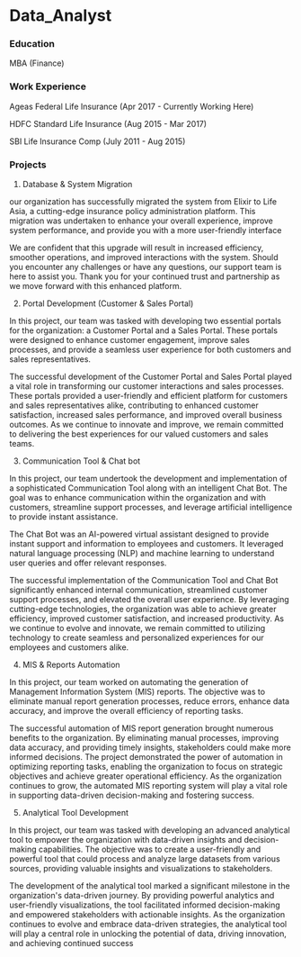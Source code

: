 # Data_Analyst

### Education 
MBA (Finance)

### Work Experience
Ageas Federal Life Insurance (Apr 2017 - Currently Working Here)

HDFC Standard Life Insurance (Aug 2015 - Mar 2017)

SBI Life Insurance Comp (July 2011 - Aug 2015)

### Projects

1. Database & System Migration

  our organization has successfully migrated the system from Elixir to Life Asia, a cutting-edge insurance policy administration platform. This migration was undertaken to enhance your overall experience, improve system performance, and provide you with a more user-friendly interface

  We are confident that this upgrade will result in increased efficiency, smoother operations, and improved interactions with the system. Should you encounter any challenges or have any questions, our support team is here to assist you. Thank you for your continued trust and partnership as we move forward with this enhanced platform.
  
2. Portal Development (Customer & Sales Portal)

  In this project, our team was tasked with developing two essential portals for the organization: a Customer Portal and a Sales Portal. These portals were designed to enhance customer engagement, improve sales processes, and provide a seamless user experience for both customers and sales representatives.

  The successful development of the Customer Portal and Sales Portal played a vital role in transforming our customer interactions and sales processes. These portals provided a user-friendly and efficient platform for customers and sales representatives alike, contributing to enhanced customer satisfaction, increased sales performance, and improved overall business outcomes. As we continue to innovate and improve, we remain committed to delivering the best experiences for our valued customers and sales teams.


3. Communication Tool & Chat bot

  In this project, our team undertook the development and implementation of a sophisticated Communication Tool along with an intelligent Chat Bot. The goal was to enhance communication within the organization and with customers, streamline support processes, and leverage artificial intelligence to provide instant assistance.

  The Chat Bot was an AI-powered virtual assistant designed to provide instant support and information to employees and customers. It leveraged natural language processing (NLP) and machine learning to understand user queries and offer relevant responses.

  The successful implementation of the Communication Tool and Chat Bot significantly enhanced internal communication, streamlined customer support processes, and elevated the overall user experience. By leveraging cutting-edge technologies, the organization was able to achieve greater efficiency, improved customer satisfaction, and increased productivity. As we continue to evolve and innovate, we remain committed to utilizing technology to create seamless and personalized experiences for our employees and customers alike.


4. MIS & Reports Automation

  In this project, our team worked on automating the generation of Management Information System (MIS) reports. The objective was to eliminate manual report generation processes, reduce errors, enhance data accuracy, and improve the overall efficiency of reporting tasks.

  The successful automation of MIS report generation brought numerous benefits to the organization. By eliminating manual processes, improving data accuracy, and providing timely insights, stakeholders could make more informed decisions. The project demonstrated the power of automation in optimizing reporting tasks, enabling the organization to focus on strategic objectives and achieve greater operational efficiency. As the organization continues to grow, the automated MIS reporting system will play a vital role in supporting data-driven decision-making and fostering success.
  
5. Analytical Tool Development

  In this project, our team was tasked with developing an advanced analytical tool to empower the organization with data-driven insights and decision-making capabilities. The objective was to create a user-friendly and powerful tool that could process and analyze large datasets from various sources, providing valuable insights and visualizations to stakeholders.

  The development of the analytical tool marked a significant milestone in the organization's data-driven journey. By providing powerful analytics and user-friendly visualizations, the tool facilitated informed decision-making and empowered stakeholders with actionable insights. As the organization continues to evolve and embrace data-driven strategies, the analytical tool will play a central role in unlocking the potential of data, driving innovation, and achieving continued success

